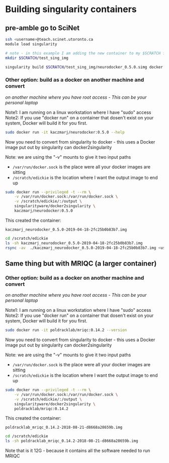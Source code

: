 # Building singularity containers

## pre-amble go to SciNet

```sh
ssh <username>@teach.scinet.utoronto.ca
module load singularity
```

```sh
# note - in this example I am adding the new container to my $SCRATCH folder
mkdir $SCRATCH/test_sing_img

singularity build $SCRATCH/test_sing_img/neurodocker_0.5.0.simg docker://kaczmarj/neurodocker:0.5.0


```

### Other option: build as a docker on another machine and convert

*on another machine where you have root access - This can be your personal laptop*

Note1:  I am running on a linux workstation where I have "sudo" access
Note2:  If you use "docker run" on a container that dosen't exist on your system, Docker will build it for you first.  

```sh
sudo docker run -it kaczmarj/neurodocker:0.5.0 --help
```

Now you need to convert from singularity to docker - this uses a Docker image put out by singularity can docker2singularity

Note: we are using the "-v" mounts to give it two input paths

+ `/var/run/docker.sock` is the place were all your docker images are sitting
+ `/scratch/edickie` is the location where I want the output image to end up

```sh
sudo docker run --privileged -t --rm \
    -v /var/run/docker.sock:/var/run/docker.sock \
    -v /scratch/edickie/:/output \
    singularityware/docker2singularity \
    kaczmarj/neurodocker:0.5.0
```
This created the container:

`kaczmarj_neurodocker_0.5.0-2019-04-18-2fc25b0b83b7.img`

```sh
cd /scratch/edickie
ls -sh kaczmarj_neurodocker_0.5.0-2019-04-18-2fc25b0b83b7.img
rsync -av  ./kaczmarj_neurodocker_0.5.0-2019-04-18-2fc25b0b83b7.img <username>@niagara.scinet.utoronto.ca:<path/on/scinet/>
```

## Same thing but with MRIQC (a larger container)

### Other option: build as a docker on another machine and convert

*on another machine where you have root access - This can be your personal laptop*

Note1:  I am running on a linux workstation where I have "sudo" access
Note2:  If you use "docker run" on a container that dosen't exist on your system, Docker will build it for you first.  

```sh
sudo docker run -it poldracklab/mriqc:0.14.2 --version
```

Now you need to convert from singularity to docker - this uses a Docker image put out by singularity can docker2singularity

Note: we are using the "-v" mounts to give it two input paths

+ `/var/run/docker.sock` is the place were all your docker images are sitting
+ `/scratch/edickie` is the location where I want the output image to end up

```sh
sudo docker run --privileged -t --rm \
    -v /var/run/docker.sock:/var/run/docker.sock \
    -v /scratch/edickie/:/output \
    singularityware/docker2singularity \
    poldracklab/mriqc:0.14.2
```
This created the container:

`poldracklab_mriqc_0.14.2-2018-08-21-d8668a28659b.img`

```sh
cd /scratch/edickie
ls -sh poldracklab_mriqc_0.14.2-2018-08-21-d8668a28659b.img
```

Note that is it 12G - because it contains all the software needed to run MRIQC
